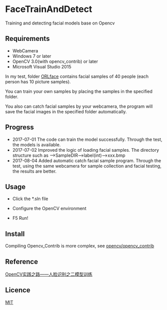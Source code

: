 # FaceTrainAndDetect

Training and detecting facial models base on Opencv

## Requirements

* WebCamera
* Windows 7 or later
* OpenCV 3.0(with opencv_contrib) or later
* Microsoft Visual Studio 2015

In my test, folder [ORLface]() contains facial samples of 40 people (each person has 10 picture samples).

You can train your own samples by placing the samples in the specified folder.

You also can catch facial samples by your webcamera, the program will save the facial images in the specified folder automatically.

## Progress

* 2017-07-01 The code can train the model successfully. Through the test, the models is available.
* 2017-07-02 Improved the logic of loading facial samples. The directory structure such as -->SampleDIR-->label(int)-->xxx.bmp
* 2017-08-04 Added automatic catch facial sample program. Through the test, using the same webcamera for sample collection and facial  testing, the results are better.

## Usage

* Click the *.sln file

* Configure the OpenCV environment

* F5 Run!


## Install

Compiling Opencv_Contrib is more complex, see [opencv/opencv_contrib](https://github.com/opencv/opencv_contrib)

## Reference

[OpenCV实践之路——人脸识别之二模型训练](http://blog.csdn.net/xingchenbingbuyu/article/details/51407336)


## Licence

[MIT](https://github.com/horacework/FaceTrainAndDetect/blob/master/LICENSE)

